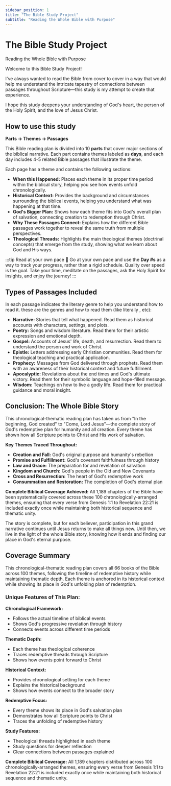 ```yaml
---
sidebar_position: 1
title: "The Bible Study Project"
subtitle: "Reading the Whole Bible with Purpose"
---
```


# The Bible Study Project

<div className="subtitle">Reading the Whole Bible with Purpose</div>

Welcome to this Bible Study Project!

I've always wanted to read the Bible from cover to cover in a way that would help me understand the intricate tapestry of connections between passages throughout Scripture—this study is my attempt to create that experience.

I hope this study deepens your understanding of God's heart, the person of the Holy Spirit, and the love of Jesus Christ.

## How to use this study

**Parts → Themes → Passages**

This Bible reading plan is divided into 10 **parts** that cover major sections of the biblical narrative. Each part contains themes labeled as **days**, and each day includes 4-5 related Bible passages that illustrate the theme.

Each page has a theme and contains the following sections:

- **When this Happened:** Places each theme in its proper time period within the biblical story, helping you see how events unfold chronologically.
- **Historical Context:** Provides the background and circumstances surrounding the biblical events, helping you understand what was happening at that time.
- **God's Bigger Plan:** Shows how each theme fits into God's overall plan of salvation, connecting creation to redemption through Christ.
- **Why These Passages Connect:** Explains how the different Bible passages work together to reveal the same truth from multiple perspectives.
- ****Theological Threads:**** Highlights the main theological themes (doctrinal concepts) that emerge from the study, showing what we learn about God and His ways.


:::tip Read at your own pace 🙂
Go at your own pace and use the **Day #s** as a way to track your progress, rather than a rigid schedule. Quality over speed is the goal. Take your time, meditate on the passages, ask the Holy Spirit for insights, and enjoy the journey!
:::


## Types of Passages Included

In each passage indicates the literary genre to help you understand how to read it. these are the genres and how to read them (like literally , etc): 

- **Narrative:** Stories that tell what happened. Read them as historical accounts with characters, settings, and plots.
- **Poetry:** Songs and wisdom literature. Read them for their artistic expression and emotional depth.
- **Gospel:** Accounts of Jesus' life, death, and resurrection. Read them to understand the person and work of Christ.
- **Epistle:** Letters addressing early Christian communities. Read them for theological teaching and practical application.
- **Prophecy:** Messages from God delivered through prophets. Read them with an awareness of their historical context and future fulfillment.
- **Apocalyptic:** Revelations about the end times and God's ultimate victory. Read them for their symbolic language and hope-filled message.
- **Wisdom:** Teachings on how to live a godly life. Read them for practical guidance and moral insight.





## Conclusion: The Whole Bible Story

This chronological-thematic reading plan has taken us from "In the beginning, God created" to "Come, Lord Jesus"—the complete story of God's redemptive plan for humanity and all creation. Every theme has shown how all Scripture points to Christ and His work of salvation.

**Key Themes Traced Throughout:**
- **Creation and Fall:** God's original purpose and humanity's rebellion
- **Promise and Fulfillment:** God's covenant faithfulness through history
- **Law and Grace:** The preparation for and revelation of salvation
- **Kingdom and Church:** God's people in the Old and New Covenants
- **Cross and Resurrection:** The heart of God's redemptive work
- **Consummation and Restoration:** The completion of God's eternal plan

**Complete Biblical Coverage Achieved:**
All 1,189 chapters of the Bible have been systematically covered across these 100 chronologically-arranged themes, ensuring that every verse from Genesis 1:1 to Revelation 22:21 is included exactly once while maintaining both historical sequence and thematic unity.

The story is complete, but for each believer, participation in this grand narrative continues until Jesus returns to make all things new. Until then, we live in the light of the whole Bible story, knowing how it ends and finding our place in God's eternal purpose.

## Coverage Summary

This chronological-thematic reading plan covers all 66 books of the Bible across 100 themes, following the timeline of redemptive history while maintaining thematic depth. Each theme is anchored in its historical context while showing its place in God's unfolding plan of redemption.

### Unique Features of This Plan:

**Chronological Framework:**
- Follows the actual timeline of biblical events
- Shows God's progressive revelation through history
- Connects events across different time periods

**Thematic Depth:**
- Each theme has theological coherence
- Traces redemptive threads through Scripture
- Shows how events point forward to Christ

**Historical Context:**
- Provides chronological setting for each theme
- Explains the historical background
- Shows how events connect to the broader story

**Redemptive Focus:**
- Every theme shows its place in God's salvation plan
- Demonstrates how all Scripture points to Christ
- Traces the unfolding of redemptive history

**Study Features:**
- Theological threads highlighted in each theme
- Study questions for deeper reflection
- Clear connections between passages explained

**Complete Biblical Coverage:**
All 1,189 chapters distributed across 100 chronologically-arranged themes, ensuring every verse from Genesis 1:1 to Revelation 22:21 is included exactly once while maintaining both historical sequence and thematic unity.